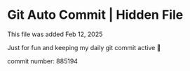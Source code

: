 # Git Auto Commit | Hidden File

This file was added Feb 12, 2025

Just for fun and keeping my daily git commit active 🤪

commit number: 885194
